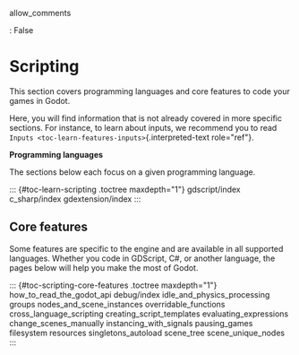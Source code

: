 allow_comments

:   False

# Scripting

This section covers programming languages and core features to code your
games in Godot.

Here, you will find information that is not already covered in more
specific sections. For instance, to learn about inputs, we recommend you
to read `Inputs <toc-learn-features-inputs>`{.interpreted-text
role="ref"}.

**Programming languages**

The sections below each focus on a given programming language.

::: {#toc-learn-scripting .toctree maxdepth="1"}
gdscript/index c_sharp/index gdextension/index
:::

## Core features

Some features are specific to the engine and are available in all
supported languages. Whether you code in GDScript, C#, or another
language, the pages below will help you make the most of Godot.

::: {#toc-scripting-core-features .toctree maxdepth="1"}
how_to_read_the_godot_api debug/index idle_and_physics_processing groups
nodes_and_scene_instances overridable_functions cross_language_scripting
creating_script_templates evaluating_expressions change_scenes_manually
instancing_with_signals pausing_games filesystem resources
singletons_autoload scene_tree scene_unique_nodes
:::
